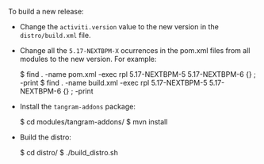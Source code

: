 To build a new release:

* Change the ``activiti.version`` value to the new version in the ``distro/build.xml`` file.

* Change all the ``5.17-NEXTBPM-X`` ocurrences in the pom.xml files from all modules to the new version. For example:

   $ find . -name pom.xml -exec rpl 5.17-NEXTBPM-5 5.17-NEXTBPM-6 {} \; -print
   $ find . -name build.xml -exec rpl 5.17-NEXTBPM-5 5.17-NEXTBPM-6 {} \; -print

* Install the ``tangram-addons`` package:

   $ cd modules/tangram-addons/
   $ mvn install

* Build the distro:

   $ cd distro/
   $ ./build_distro.sh
